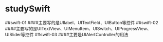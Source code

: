# studySwift
##swift-01
####主要写的是UIlabel、UITextField、UIButton等控件
##swift-02
####主要写的是UITextView、UIMenuItem、UISwitch、UIProgressView、UISlider等控件
##swift-03
####主要是UIAlertController的用法
